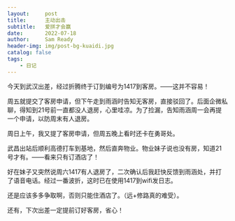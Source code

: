 ```yaml
---
layout:     post
title:      主动出击
subtitle:   爱拼才会赢
date:       2022-07-18
author:     Sam Ready
header-img: img/post-bg-kuaidi.jpg
catalog: false
tags:
    - 日记
---
```


今天到武汉出差，经过折腾终于订到编号为1417到客房。——这并不容易！

周五就提交了客房申请，但下午走到雨涵时告知无客房，直接驳回了。后面企微私聊，得知到21号前一直都没人退房，心里哇凉。为了捡漏，告知雨涵周一会再提一个申请，以防周末有人退房。

周日上午，我又提了客房申请，但周五晚上看时还卡在勇哥处。

武昌出站后顺利高德打车到基地，然后直奔物业。物业妹子说也没有房，知道21号才有。——看来只有订酒店了！

好在妹子又突然说周六1417有人退房了，二次确认后我赶快反馈到雨涵处，并打了语音电话。经过一番波折，这时已在使用1417到wifi发日志。

还是应该多多争取啊，否则只能住酒店了。（远+修路真的难受）。

还有，下次出差一定提前订好客房，省心！


